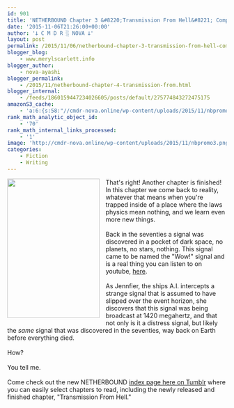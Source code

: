 ```yaml
---
id: 901
title: 'NETHERBOUND Chapter 3 &#8220;Transmission From Hell&#8221; Complete'
date: '2015-11-06T21:26:00+00:00'
author: '𐕣 C M D R ░ NOVA 𐕣'
layout: post
permalink: /2015/11/06/netherbound-chapter-3-transmission-from-hell-complete/
blogger_blog:
    - www.merylscarlett.info
blogger_author:
    - nova-ayashi
blogger_permalink:
    - /2015/11/netherbound-chapter-4-transmission-from.html
blogger_internal:
    - /feeds/1860159447234026605/posts/default/275774843272475175
amazonS3_cache:
    - 'a:6:{s:58:"//cmdr-nova.online/wp-content/uploads/2015/11/nbpromo3.png";a:1:{s:9:"timestamp";i:1721698459;}s:66:"//cmdr-nova.online/wp-content/uploads/2015/11/nbpromo3-200x300.png";a:1:{s:9:"timestamp";i:1721698459;}s:51:"//cmdr-nova.online/wp-content/uploads/2024/02/3.gif";a:1:{s:9:"timestamp";i:1715843074;}s:57:"//cmdr-nova.online/wp-content/uploads/2024/02/NoAi_01.png";a:1:{s:9:"timestamp";i:1721647361;}s:58:"//cmdr-nova.online/wp-content/uploads/2015/11/nbpromo2.png";a:1:{s:9:"timestamp";i:1715843074;}s:67:"//cmdr-nova.online/wp-content/uploads/2024/02/721ac29ea9cbae00.jpeg";a:1:{s:9:"timestamp";i:1714704371;}}'
rank_math_analytic_object_id:
    - '70'
rank_math_internal_links_processed:
    - '1'
image: 'http://cmdr-nova.online/wp-content/uploads/2015/11/nbpromo3.png'
categories:
    - Fiction
    - Writing
---
```


<div style="clear: both; text-align: center;">
<a href="http://cmdr-nova.online/wp-content/uploads/2015/11/nbpromo3.png" style="clear: left; float: left; margin-bottom: 1em; margin-right: 1em;"><img border="0" height="320" src="http://cmdr-nova.online/wp-content/uploads/2015/11/nbpromo3-200x300.png" width="212" /></a></div>
That's right! Another chapter is finished! In this chapter we come back to reality, whatever that means when you're trapped inside of a place where the laws physics mean nothing, and we learn even more new things.<br />
<br />
Back in the seventies a signal was discovered in a pocket of dark space, no planets, no stars, nothing. This signal came to be named the "Wow!" signal and is a real thing you can listen to on youtube, <a href="https://youtu.be/OkycNvrpjCs" target="_blank" rel="noopener">here</a>.<br />
<br />
As Jennfier, the ships A.I. intercepts a strange signal that is assumed to have slipped over the event horizon, she discovers that this signal was being broadcast at 1420 megahertz, and that not only is it a distress signal, but likely the <i>same</i> signal that was discovered in the seventies, way back on Earth before everything died.<br />
<br />
How?<br />
<br />
You tell me.<br />
<br />
Come check out the new NETHERBOUND <a href="http://nbserial.tumblr.com/post/132651011541/netherbound-index" target="_blank" rel="noopener">index page here on Tumblr</a> where you can easily select chapters to read, including the newly released and finished chapter, "Transmission From Hell."